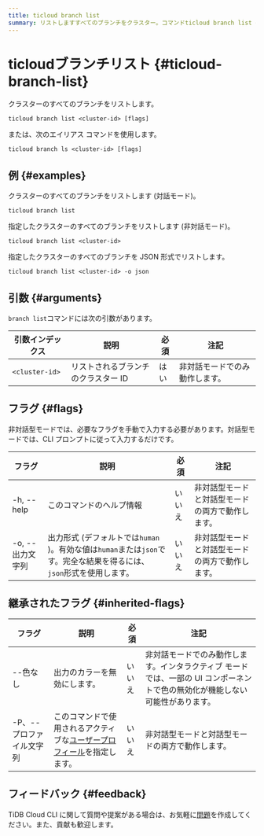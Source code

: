 ```yaml
---
title: ticloud branch list
summary: リストしますすべてのブランチをクラスター。コマンドticloud branch list <cluster-id>またはticloud branch ls <cluster-id>を使用します。例えば、ticloud branch listは対話モードで、ticloud branch list <cluster-id>は非対話モードで動作します。JSON形式でリストするには、ticloud branch list <cluster-id> -o jsonを使用します。branch listコマンドには<cluster-id>引数があります。また、-h, --helpフラグはこのコマンドのヘルプ情報を提供し、-o, --出力文字列フラグは出力形式を指定します。--色なしフラグは出力のカラーを無効にし、-P、--プロファイル文字列フラグはアクティブなユーザープロフィールを指定します。TiDB Cloud CLIに関する質問や提案がある場合は、問題を作成してください。
---
```


# ticloudブランチリスト {#ticloud-branch-list}

クラスターのすべてのブランチをリストします。

```shell
ticloud branch list <cluster-id> [flags]
```

または、次のエイリアス コマンドを使用します。

```shell
ticloud branch ls <cluster-id> [flags]
```

## 例 {#examples}

クラスターのすべてのブランチをリストします (対話モード)。

```shell
ticloud branch list
```

指定したクラスターのすべてのブランチをリストします (非対話モード)。

```shell
ticloud branch list <cluster-id>
```

指定したクラスターのすべてのブランチを JSON 形式でリストします。

```shell
ticloud branch list <cluster-id> -o json
```

## 引数 {#arguments}

`branch list`コマンドには次の引数があります。

| 引数インデックス       | 説明                  | 必須 | 注記              |
| -------------- | ------------------- | -- | --------------- |
| `<cluster-id>` | リストされるブランチのクラスター ID | はい | 非対話モードでのみ動作します。 |

## フラグ {#flags}

非対話型モードでは、必要なフラグを手動で入力する必要があります。対話型モードでは、CLI プロンプトに従って入力するだけです。

| フラグ         | 説明                                                                         | 必須  | 注記                       |
| ----------- | -------------------------------------------------------------------------- | --- | ------------------------ |
| -h, --help  | このコマンドのヘルプ情報                                                               | いいえ | 非対話型モードと対話型モードの両方で動作します。 |
| -o, --出力文字列 | 出力形式 (デフォルトでは`human` )。有効な値は`human`または`json`です。完全な結果を得るには、 `json`形式を使用します。 | いいえ | 非対話型モードと対話型モードの両方で動作します。 |

## 継承されたフラグ {#inherited-flags}

| フラグ            | 説明                                                                               | 必須  | 注記                                                                |
| -------------- | -------------------------------------------------------------------------------- | --- | ----------------------------------------------------------------- |
| --色なし          | 出力のカラーを無効にします。                                                                   | いいえ | 非対話モードでのみ動作します。インタラクティブ モードでは、一部の UI コンポーネントで色の無効化が機能しない可能性があります。 |
| -P、--プロファイル文字列 | このコマンドで使用されるアクティブな[ユーザープロフィール](/tidb-cloud/cli-reference.md#user-profile)を指定します。 | いいえ | 非対話型モードと対話型モードの両方で動作します。                                          |

## フィードバック {#feedback}

TiDB Cloud CLI に関して質問や提案がある場合は、お気軽に[問題](https://github.com/tidbcloud/tidbcloud-cli/issues/new/choose)を作成してください。また、貢献も歓迎します。
